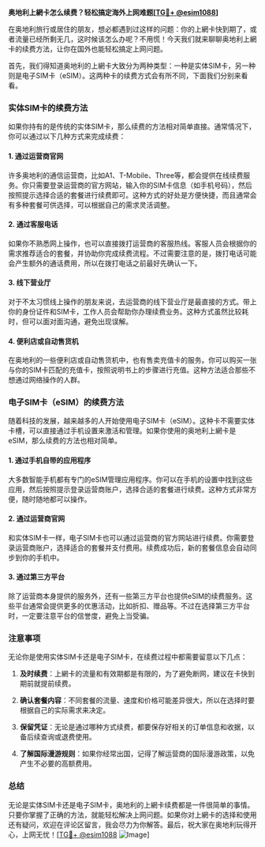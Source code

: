 **奥地利上網卡怎么续费？轻松搞定海外上网难题[[TG💪+ @esim1088](https://t.me/s/esim1088)]**

在奥地利旅行或居住的朋友，想必都遇到过这样的问题：你的上網卡快到期了，或者流量已经所剩无几，这时候该怎么办呢？不用慌！今天我们就来聊聊奥地利上網卡的续费方法，让你在国外也能轻松搞定上网问题。

首先，我们得知道奥地利的上網卡大致分为两种类型：一种是实体SIM卡，另一种则是电子SIM卡（eSIM）。这两种卡的续费方式会有所不同，下面我们分别来看看。

### 实体SIM卡的续费方法

如果你持有的是传统的实体SIM卡，那么续费的方法相对简单直接。通常情况下，你可以通过以下几种方式来完成续费：

#### 1. **通过运营商官网**
许多奥地利的通信运营商，比如A1、T-Mobile、Three等，都会提供在线续费服务。你只需要登录运营商的官方网站，输入你的SIM卡信息（如手机号码），然后按照提示选择合适的套餐进行续费即可。这种方式的好处是方便快捷，而且通常会有多种套餐可供选择，可以根据自己的需求灵活调整。

#### 2. **通过客服电话**
如果你不熟悉网上操作，也可以直接拨打运营商的客服热线。客服人员会根据你的需求推荐适合的套餐，并协助你完成续费流程。不过需要注意的是，拨打电话可能会产生额外的通话费用，所以在拨打电话之前最好先确认一下。

#### 3. **线下营业厅**
对于不太习惯线上操作的朋友来说，去运营商的线下营业厅是最直接的方式。带上你的身份证件和SIM卡，工作人员会帮助你办理续费业务。这种方式虽然比较耗时，但可以面对面沟通，避免出现误解。

#### 4. **便利店或自动售货机**
在奥地利的一些便利店或自动售货机中，也有售卖充值卡的服务。你可以购买一张与你的SIM卡匹配的充值卡，按照说明书上的步骤进行充值。这种方法适合那些不想通过网络操作的人群。

### 电子SIM卡（eSIM）的续费方法

随着科技的发展，越来越多的人开始使用电子SIM卡（eSIM）。这种卡不需要实体卡槽，可以直接通过手机设置来激活和管理。如果你使用的奥地利上網卡是eSIM，那么续费的方法也相对简单。

#### 1. **通过手机自带的应用程序**
大多数智能手机都有专门的eSIM管理应用程序。你可以在手机的设置中找到这些应用，然后按照提示登录运营商账户，选择合适的套餐进行续费。这种方式非常方便，随时随地都可以操作。

#### 2. **通过运营商官网**
和实体SIM卡一样，电子SIM卡也可以通过运营商的官方网站进行续费。你需要登录运营商账户，选择适合的套餐并支付费用。续费成功后，新的套餐信息会自动同步到你的手机中。

#### 3. **通过第三方平台**
除了运营商本身提供的服务外，还有一些第三方平台也提供eSIM的续费服务。这些平台通常会提供更多的优惠活动，比如折扣、赠品等。不过在选择第三方平台时，一定要注意平台的信誉度，避免上当受骗。

### 注意事项

无论你是使用实体SIM卡还是电子SIM卡，在续费过程中都需要留意以下几点：

1. **及时续费**：上網卡的流量和有效期都是有限的，为了避免断网，建议在卡快到期前就提前续费。
   
2. **确认套餐内容**：不同套餐的流量、速度和价格可能差异很大，所以在选择时要根据自己的实际需求来决定。

3. **保留凭证**：无论是通过哪种方式续费，都要保存好相关的订单信息和收据，以备后续查询或退费使用。

4. **了解国际漫游规则**：如果你经常出国，记得了解运营商的国际漫游政策，以免产生不必要的高额费用。

### 总结

无论是实体SIM卡还是电子SIM卡，奥地利的上網卡续费都是一件很简单的事情。只要你掌握了正确的方法，就能轻松解决上网问题。如果你对上網卡的选择和使用还有疑问，欢迎在评论区留言，我会尽力为你解答。最后，祝大家在奥地利玩得开心，上网无忧！[[TG💪+ @esim1088](https://t.me/s/esim1088) ![Image](https://i.postimg.cc/4NQfJmqS/Snipaste-2025-05-13-00-14-12.png)]